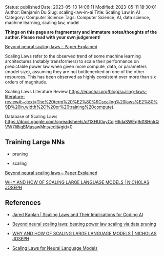 Status: published
Date: 2023-05-10 14:06:11
Modified: 2023-05-11 18:30:01
Author: Benjamin Du
Slug: scaling-law-in-ai
Title: Scaling Law in AI
Category: Computer Science
Tags: Computer Science, AI, data science, machine learning, scaling law, model

**Things on this page are fragmentary and immature notes/thoughts of the author. Please read with your own judgement!**

[Beyond neural scaling laws – Paper Explained](https://www.youtube.com/watch?v=joZaCw5PxYs)


Scaling Laws refer to the observed trend of some machine learning architectures (notably transformers) to scale their performance on predictable power law when given more compute, data, or parameters (model size), assuming they are not bottlenecked on one of the other resources. This has been observed as highly consistent over more than six orders of magnitude.

Scaling Laws Literature Review
https://epochai.org/blog/scaling-laws-literature-review#:~:text=The%20term%20%E2%80%9Cscaling%20laws%E2%80%9D%20in,width%2C%20or%20training%20compute).

Database of Scaling Laws
https://docs.google.com/spreadsheets/d/1XHU0uyCojH6daSWEq9d1SHnlrQVW7li8iqBMasawMns/edit#gid=0

## Training Large NNs

- pruning

- scaling 

[Beyond neural scaling laws – Paper Explained](https://www.youtube.com/watch?v=joZaCw5PxYs)

[WHY AND HOW OF SCALING LARGE LANGUAGE MODELS | NICHOLAS JOSEPH](https://www.youtube.com/watch?v=qscouq3lo0s)

## References

- [Jared Kaplan | Scaling Laws and Their Implications for Coding AI](https://www.youtube.com/watch?v=Suhp3OLASSo)

- [Beyond neural scaling laws: beating power law scaling via data pruning](https://arxiv.org/abs/2206.14486)

- [WHY AND HOW OF SCALING LARGE LANGUAGE MODELS | NICHOLAS JOSEPH](https://www.youtube.com/watch?v=qscouq3lo0s)


- [Scaling Laws for Neural Language Models](https://arxiv.org/pdf/2001.08361.pdf)

